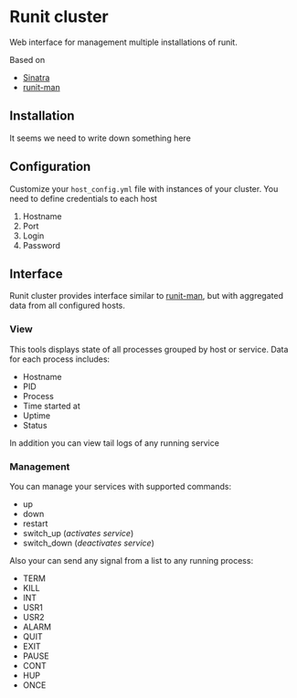 # Runit cluster

Web interface for management multiple installations of runit.

Based on

* [Sinatra](http://www.sinatrarb.com/)
* [runit-man](https://github.com/Undev/runit-man)

## Installation

It seems we need to write down something here

## Configuration

Customize your `host_config.yml` file with instances of your cluster.
You need to define credentials to each host

1. Hostname
2. Port
3. Login
4. Password

## Interface

Runit cluster provides interface similar to [runit-man](https://github.com/Undev/runit-man), but with aggregated data from all configured hosts.

### View

This tools displays state of all processes grouped by host or service.
Data for each process includes:

-  Hostname
-  PID
-  Process
-  Time started at
-  Uptime
-  Status

In addition you can view tail logs of any running service

### Management

You can manage your services with supported commands:

-  up
-  down
-  restart
-  switch\_up (*activates service*)
-  switch\_down (*deactivates service*)

Also your can send any signal from a list to any running process:

-  TERM
-  KILL
-  INT
-  USR1
-  USR2
-  ALARM
-  QUIT
-  EXIT
-  PAUSE
-  CONT
-  HUP
-  ONCE

